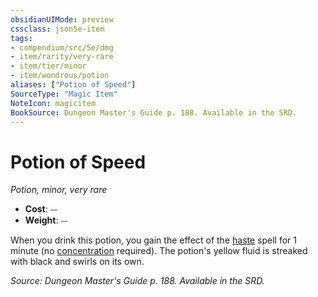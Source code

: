 ```yaml
---
obsidianUIMode: preview
cssclass: json5e-item
tags:
- compendium/src/5e/dmg
- item/rarity/very-rare
- item/tier/minor
- item/wondrous/potion
aliases: ["Potion of Speed"]
SourceType: "Magic Item"
NoteIcon: magicitem
BookSource: Dungeon Master's Guide p. 188. Available in the SRD.
---
```

# Potion of Speed
*Potion, minor, very rare*  

- **Cost**: ⏤
- **Weight**: ⏤

When you drink this potion, you gain the effect of the [haste](/2-Mechanics/CLI/spells/haste.md) spell for 1 minute (no [concentration](/2-Mechanics/CLI/rules/conditions.md#concentration) required). The potion's yellow fluid is streaked with black and swirls on its own.

*Source: Dungeon Master's Guide p. 188. Available in the SRD.*